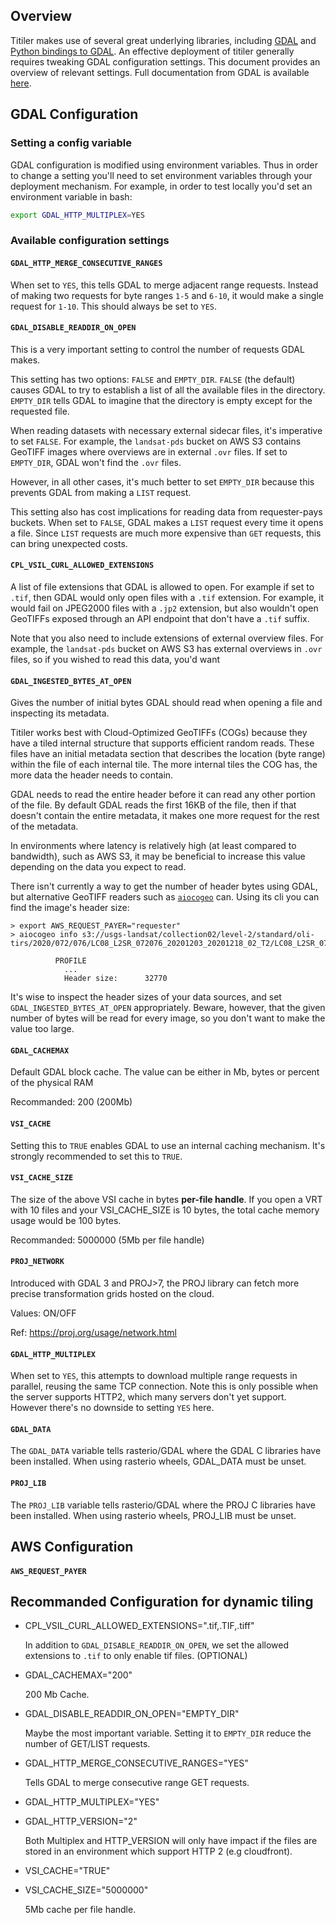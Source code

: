 ## Overview

Titiler makes use of several great underlying libraries, including [GDAL][gdal]
and [Python bindings to GDAL][rasterio]. An effective deployment of titiler
generally requires tweaking GDAL configuration settings. This document provides
an overview of relevant settings. Full documentation from GDAL is available
[here][gdal_config_docs].

[gdal]: https://gdal.org/
[rasterio]: https://rasterio.readthedocs.io/
[gdal_config_docs]: https://gdal.org/user/configoptions.html

## GDAL Configuration

### Setting a config variable

GDAL configuration is modified using environment variables. Thus in order to
change a setting you'll need to set environment variables through your
deployment mechanism. For example, in order to test locally you'd set an
environment variable in bash:

```bash
export GDAL_HTTP_MULTIPLEX=YES
```

### Available configuration settings

#### `GDAL_HTTP_MERGE_CONSECUTIVE_RANGES`

When set to `YES`, this tells GDAL to merge adjacent range requests. Instead of
making two requests for byte ranges `1-5` and `6-10`, it would make a single
request for `1-10`. This should always be set to `YES`.

#### `GDAL_DISABLE_READDIR_ON_OPEN`

This is a very important setting to control the number of requests GDAL makes.

This setting has two options: `FALSE` and `EMPTY_DIR`. `FALSE` (the default)
causes GDAL to try to establish a list of all the available files in the
directory. `EMPTY_DIR` tells GDAL to imagine that the directory is empty except
for the requested file.

When reading datasets with necessary external sidecar files, it's imperative to
set `FALSE`. For example, the `landsat-pds` bucket on AWS S3 contains GeoTIFF
images where overviews are in external `.ovr` files. If set to `EMPTY_DIR`, GDAL
won't find the `.ovr` files.

However, in all other cases, it's much better to set `EMPTY_DIR` because this
prevents GDAL from making a `LIST` request.

This setting also has cost implications for reading data from requester-pays
buckets. When set to `FALSE`, GDAL makes a `LIST` request every time it opens a
file. Since `LIST` requests are much more expensive than `GET` requests, this
can bring unexpected costs.

#### `CPL_VSIL_CURL_ALLOWED_EXTENSIONS`

A list of file extensions that GDAL is allowed to open. For example if set to
`.tif`, then GDAL would only open files with a `.tif` extension. For example, it
would fail on JPEG2000 files with a `.jp2` extension, but also wouldn't open
GeoTIFFs exposed through an API endpoint that don't have a `.tif` suffix.

Note that you also need to include extensions of external overview files. For
example, the `landsat-pds` bucket on AWS S3 has external overviews in `.ovr`
files, so if you wished to read this data, you'd want

#### `GDAL_INGESTED_BYTES_AT_OPEN`

Gives the number of initial bytes GDAL should read when opening a file and
inspecting its metadata.

Titiler works best with Cloud-Optimized GeoTIFFs (COGs) because they have a
tiled internal structure that supports efficient random reads. These files have
an initial metadata section that describes the location (byte range) within the
file of each internal tile. The more internal tiles the COG has, the more data
the header needs to contain.

GDAL needs to read the entire header before it can read any other portion of the
file. By default GDAL reads the first 16KB of the file, then if that doesn't
contain the entire metadata, it makes one more request for the rest of the
metadata.

In environments where latency is relatively high (at least compared to
bandwidth), such as AWS S3, it may be beneficial to increase this value
depending on the data you expect to read.

There isn't currently a way to get the number of header bytes using GDAL, but
alternative GeoTIFF readers such as [`aiocogeo`][aiocogeo] can. Using its cli
you can find the image's header size:

[aiocogeo]: https://github.com/geospatial-jeff/aiocogeo

```
> export AWS_REQUEST_PAYER="requester"
> aiocogeo info s3://usgs-landsat/collection02/level-2/standard/oli-tirs/2020/072/076/LC08_L2SR_072076_20201203_20201218_02_T2/LC08_L2SR_072076_20201203_20201218_02_T2_SR_B1.TIF

          PROFILE
            ...
            Header size:      32770
```

It's wise to inspect the header sizes of your data sources, and set
`GDAL_INGESTED_BYTES_AT_OPEN` appropriately. Beware, however, that the given
number of bytes will be read for every image, so you don't want to make the
value too large.

#### `GDAL_CACHEMAX`

Default GDAL block cache. The value can be either in Mb, bytes or percent of the physical RAM

Recommanded: 200 (200Mb)

#### `VSI_CACHE`

Setting this to `TRUE` enables GDAL to use an internal caching mechanism. It's
strongly recommended to set this to `TRUE`.

#### `VSI_CACHE_SIZE`

The size of the above VSI cache in bytes **per-file handle**. If you open a VRT with 10 files and your VSI_CACHE_SIZE is 10 bytes, the total cache memory usage would be 100 bytes.

Recommanded: 5000000 (5Mb per file handle)

#### `PROJ_NETWORK`

Introduced with GDAL 3 and PROJ>7, the PROJ library can fetch more precise transformation grids hosted on the cloud.

Values: ON/OFF

Ref: https://proj.org/usage/network.html

#### `GDAL_HTTP_MULTIPLEX`

When set to `YES`, this attempts to download multiple range requests in
parallel, reusing the same TCP connection. Note this is only possible when the
server supports HTTP2, which many servers don't yet support. However there's no
downside to setting `YES` here.

#### `GDAL_DATA`

The `GDAL_DATA` variable tells rasterio/GDAL where the GDAL C libraries have been installed. When using rasterio wheels, GDAL_DATA must be unset.

#### `PROJ_LIB`

The `PROJ_LIB` variable tells rasterio/GDAL where the PROJ C libraries have been installed. When using rasterio wheels, PROJ_LIB must be unset.

## AWS Configuration

#### `AWS_REQUEST_PAYER`

## Recommanded Configuration for dynamic tiling

- CPL_VSIL_CURL_ALLOWED_EXTENSIONS=".tif,.TIF,.tiff"

  In addition to `GDAL_DISABLE_READDIR_ON_OPEN`, we set the allowed extensions to `.tif` to only enable tif files. (OPTIONAL)

- GDAL_CACHEMAX="200"

  200 Mb Cache.

- GDAL_DISABLE_READDIR_ON_OPEN="EMPTY_DIR"

  Maybe the most important variable. Setting it to `EMPTY_DIR` reduce the number of GET/LIST requests.

- GDAL_HTTP_MERGE_CONSECUTIVE_RANGES="YES"

  Tells GDAL to merge consecutive range GET requests.

- GDAL_HTTP_MULTIPLEX="YES"
- GDAL_HTTP_VERSION="2"

  Both Multiplex and HTTP_VERSION will only have impact if the files are stored in an environment which support HTTP 2 (e.g cloudfront).

- VSI_CACHE="TRUE"
- VSI_CACHE_SIZE="5000000"

  5Mb cache per file handle.
